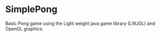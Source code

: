 SimplePong
==========

Basic Pong game using the Light weight java game library (LWJGL) and OpenGL graphics.
